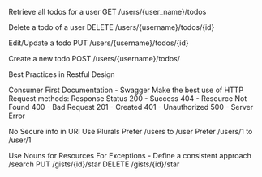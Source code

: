Retrieve all todos for a user
GET /users/{user_name}/todos

Delete a todo of a user
DELETE /users/{username}/todos/{id}

Edit/Update a todo
PUT /users/{username}/todos/{id}

Create a new todo
POST /users/{username}/todos/

Best Practices in Restful Design

Consumer First 
Documentation - Swagger
Make the best use of HTTP
Request methods: 
Response Status
200 - Success
404 - Resource Not Found
400 - Bad Request 
201 - Created
401 - Unauthorized
500 - Server Error

No Secure info in URI
Use Plurals
Prefer /users to /user
Prefer /users/1 to /user/1

Use Nouns for Resources
For Exceptions - Define a consistent approach
/search
PUT 	/gists/{id}/star
DELETE  /gists/{id}/star
